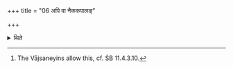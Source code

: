 +++
title = "06 अपि वा नैककपालङ्"

+++

<details><summary>थिते</summary>

6. Or rather he should not prepare the sacrificial bread on one-potsherd; He should offer ghee to Dyāvāpr̥thivī.[^1]  


[^1]: The Vājsaneyins allow this, cf. ŚB 11.4.3.10.
</details>
